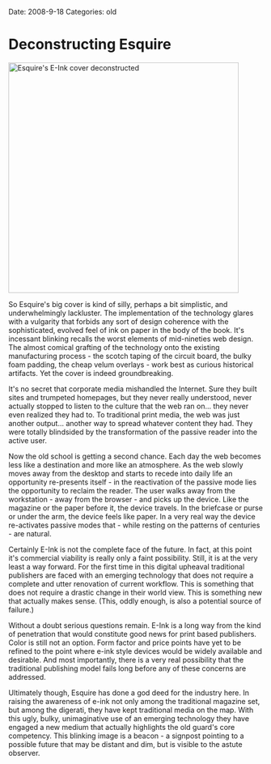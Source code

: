 Date: 2008-9-18
Categories: old

# Deconstructing Esquire

<a title="View 'Esquire's E-Ink cover deconstructed' on Flickr.com" href="http://www.flickr.com/photos/10553544@N00/2868632254"><img src="http://farm4.static.flickr.com/3078/2868632254_bf97d7f84c.jpg" border="0" alt="Esquire's E-Ink cover deconstructed" width="455" /></a>

So Esquire's big cover is kind of silly, perhaps a bit simplistic, and underwhelmingly lackluster. The implementation of the technology glares with a vulgarity that forbids any sort of design coherence with the sophisticated, evolved feel of ink on paper in the body of the book. It's incessant blinking recalls the worst elements of mid-nineties web design.  The almost comical grafting of the technology onto the existing manufacturing process - the scotch taping of the circuit board, the bulky foam padding, the cheap velum overlays - work best as curious historical artifacts. Yet the cover is indeed groundbreaking.

It's no secret that corporate media mishandled the Internet.  Sure they built sites and trumpeted homepages, but they never really understood, never actually stopped to listen to the culture that the web ran on... they never even realized they had to.  To traditional print media, the web was just another output... another way to spread whatever content they had.  They were totally blindsided by the transformation of the passive reader into the active user.

Now the old school is getting a second chance. Each day the web becomes less like a destination and more like an atmosphere. As the web slowly moves away from the desktop and starts to recede into daily life an opportunity re-presents itself - in the reactivation of the passive mode lies the opportunity to reclaim the reader.  The user walks away from the workstation - away from the browser - and picks up the device.  Like the magazine or the paper before it, the device travels. In the briefcase or purse or under the arm, the device feels like paper.  In a very real way the device re-activates passive modes that - while resting on the patterns of centuries - are natural.

Certainly E-Ink is not the complete face of the future.  In fact, at this point it's commercial viability is really only a faint possibility.  Still, it is at the very least a way forward.  For the first time in this digital upheaval traditional publishers are faced with an emerging technology that does not require a complete and utter renovation of current workflow. This is something that does not require a drastic change in their world view.  This is something new that actually makes sense.  (This, oddly enough, is also a potential source of failure.)

Without a doubt serious questions remain.  E-Ink is a long way from the kind of penetration that would constitute good news for print based publishers.  Color is still not an option.  Form factor and price points have yet to be refined to the point where e-ink style devices would be widely available and desirable. And most importantly, there is a very real possibility that the traditional publishing model fails long before any of these concerns are addressed.

Ultimately though, Esquire has done a god deed for the industry here.  In raising the awareness of e-ink not only among the traditional magazine set, but among the digerati, they have kept traditional media on the map. With this ugly, bulky, unimaginative use of an emerging technology they have engaged a new medium that actually highlights the old guard's core competency.  This blinking image is a beacon - a signpost pointing to a possible future that may be distant and dim, but is visible to the astute observer.

<script src="http://s.bit.ly/bitlypreview.js"></script>

